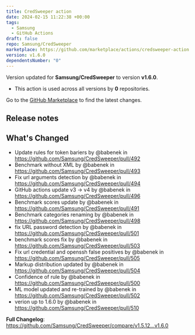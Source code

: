 ```yaml
---
title: CredSweeper action
date: 2024-02-15 11:22:38 +00:00
tags:
  - Samsung
  - GitHub Actions
draft: false
repo: Samsung/CredSweeper
marketplace: https://github.com/marketplace/actions/credsweeper-action
version: v1.6.0
dependentsNumber: "0"
---
```



Version updated for **Samsung/CredSweeper** to version **v1.6.0**.
- This action is used across all versions by **0** repositories.

Go to the [GitHub Marketplace](https://github.com/marketplace/actions/credsweeper-action) to find the latest changes.

## Release notes

## What's Changed
* Update rules for token bariers by @babenek in https://github.com/Samsung/CredSweeper/pull/492
* Benchmark without XML by @babenek in https://github.com/Samsung/CredSweeper/pull/493
* Fix url arguments detection by @babenek in https://github.com/Samsung/CredSweeper/pull/494
* GitHub actions update v3 -> v4 by @babenek in https://github.com/Samsung/CredSweeper/pull/496
* Benchmark scores update by @babenek in https://github.com/Samsung/CredSweeper/pull/491
* Benchmark categories renaming by @babenek in https://github.com/Samsung/CredSweeper/pull/498
* fix URL password detection by @babenek in https://github.com/Samsung/CredSweeper/pull/501
* benchmark scores fix by @babenek in https://github.com/Samsung/CredSweeper/pull/503
* Fix url credential and openssh false positives by @babenek in https://github.com/Samsung/CredSweeper/pull/505
* Markup distribution updated by @babenek in https://github.com/Samsung/CredSweeper/pull/504
* Confidence of rule by @babenek in https://github.com/Samsung/CredSweeper/pull/500
* ML model updated and re-trained by @babenek in https://github.com/Samsung/CredSweeper/pull/502
* verion up to 1.6.0 by @babenek in https://github.com/Samsung/CredSweeper/pull/510


**Full Changelog**: https://github.com/Samsung/CredSweeper/compare/v1.5.12...v1.6.0
